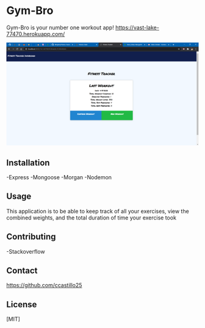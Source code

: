 # Gym-Bro

Gym-Bro is your number one workout app! https://vast-lake-77470.herokuapp.com/

<img src="https://github.com/ccastillo25/Gym-Bro/blob/main/demoPhotos/pic1.png?raw=true" alt ="pic">

## Installation

-Express
-Mongoose
-Morgan
-Nodemon

## Usage

This application is to be able to keep track of all your exercises, view the combined weights, and the total duration of time your exercise took

## Contributing
-Stackoverflow

## Contact
https://github.com/ccastillo25

## License
[MIT]

